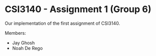 # CSI3140 - Assignment 1 (Group 6)
Our implementation of the first assignment of CSI3140.

Members: 
- Jay Ghosh
- Noah De Rego
